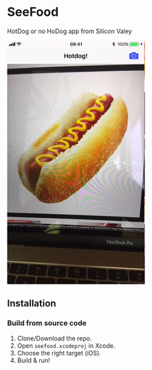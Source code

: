 # SeeFood
 HotDog or no HoDog app from Silicon Valey 

![image](https://github.com/damianjahn/SeeFood/blob/main/SeeFood/seeFood%20screenshot.png?raw=true)


## Installation

### Build from source code

1. Clone/Download the repo.
2. Open `seefood.xcodeproj` in Xcode.
3. Choose the right target (iOS).
4. Build & run!
